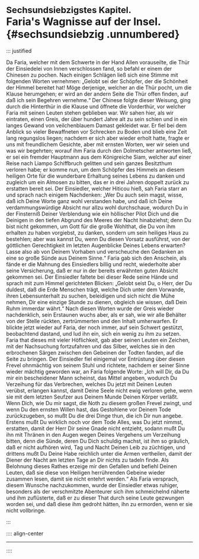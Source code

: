 # <small>Sechsundsiebzigstes Kapitel.</small><br />Faria's Wagnisse auf der Insel.{#sechsundsiebzig .unnumbered}

::: justified

Da Faria, welcher mit dem Schwerte in der Hand Allen vorauseilte, die Thür der
Einsiedelei von Innen verschlossen fand, so befahl er einem der Chinesen zu
pochen. Nach einigen Schlägen ließ sich eine Stimme mit folgenden Worten
vernehmen: „Gelobt sei der Schöpfer, der die Schönheit der Himmel bereitet hat!
Möge derjenige, welcher an die Thür pocht, um die Klause herumgehen; er wird an
der andern Seite die Thür offen finden, auf daß ich sein Begehren vernehme.“ Der
Chinese folgte dieser Weisung, ging durch die Hinterthür in die Klause und
öffnete die Vorderthür, vor welcher Faria mit seinen Leuten stehen geblieben
war. Wir sahen hier, als wir eintraten, einen Greis, der über hundert Jahre alt
zu sein schien und in ein langes Gewand von veilchenblauem Damast gekleidet war.
Er fiel bei dem Anblick so vieler Bewaffneten vor Schrecken zu Boden und blieb
eine Zeit lang regungslos liegen; nachdem er sich aber wieder erholt hatte,
fragte er uns mit freundlichem Gesichte, aber mit ernsten Worten, wer wir seien
und was wir begehrten; worauf ihm Faria durch den Dolmetscher antworten ließ, er
sei ein fremder Hauptmann aus dem Königreiche Siam, welcher auf einer Reise nach
Liampo Schiffbruch gelitten und sein ganzes Besitzthum verloren habe; er komme
nun, um dem Schöpfer des Himmels an diesem heiligen Orte für die wunderbare
Erhaltung seines Lebens zu danken und zugleich um ein Almosen zu bitten, das er
in drei Jahren doppelt zurück zu erstatten bereit sei. Der Einsiedler, welcher
Hiticou hieß, sah Faria starr an und sprach nach einigem Nachdenken: „Wer Du
auch sein magst, wisse, daß ich Deine Worte ganz wohl verstanden habe, und daß
ich Deine verdammungswürdige Absicht nur allzu wohl durchschaue, wodurch Du in
der Finsterniß Deiner Verblendung wie ein höllischer Pilot Dich und die Deinigen
in den tiefen Abgrund des Meeres der Nacht hinabziehst; denn Du bist nicht
gekommen, um Gott für die große Wohlthat, die Du von ihm erhalten zu haben
vorgiebst, zu danken, sondern um sein heiliges Haus zu bestehlen; aber was
kannst Du, wenn Du diesen Vorsatz ausführst, von der göttlichen Gerechtigkeit im
letzten Augenblicke Deines Lebens erwarten? Lasse also ab von Deinem Vorhaben
und verscheuche den Gedanken an eine so große Sünde aus Deinem Sinne.“ Faria gab
sich den Anschein, als fände er die Mahnung des Einsiedlers billig und recht,
wiederholte aber seine Versicherung, daß er nur in der bereits erwähnten guten
Absicht gekommen sei. Der Einsiedler faltete bei dieser Rede seine Hände und
sprach mit zum Himmel gerichteten Blicken: „Gelobt seist Du, o Herr, der Du
duldest, daß die Erde Menschen trägt, welche Dich unter dem Vorwande, ihren
Lebensunterhalt zu suchen, beleidigen und sich nicht die Mühe nehmen, Dir eine
einzige Stunde zu dienen, obgleich sie wissen, daß Dein Ruhm immerdar währt.“
Nach diesen Worten wurde der Greis wieder nachdenklich, sein Erstaunen wuchs
aber, als er sah, wie wir alle Behälter von der Stelle rückten, zertrümmerten
und den Inhalt umherwarfen. Er blickte jetzt wieder auf Faria, der noch immer,
auf sein Schwert gestützt, beobachtend dastand, und lud ihn ein, sich ein wenig
zu ihm zu setzen. Faria that dieses mit vieler Höflichkeit, gab aber seinen
Leuten ein Zeichen, mit der Nachsuchung fortzufahren und das Silber, welches sie
in den erbrochenen Särgen zwischen den Gebeinen der Todten fanden, auf die Seite
zu bringen. Der Einsiedler fiel einigemal vor Entrüstung über diesen Frevel
ohnmächtig von seinem Stuhl und richtete, nachdem er seiner Sinne wieder mächtig
geworden war, an Faria folgende Worte: „Ich will Dir, da Du mir ein bescheidener
Mann scheinst, das Mittel angeben, wodurch Du Verzeihung für das Verbrechen,
welches Du jetzt mit Deinen Leuten verübst, erlangen kannst, damit Deine Seele
nicht ewig verloren gehe, wenn sie mit dem letzten Seufzer aus Deinem Munde
Deinen Körper verläßt. Wenn Dich, wie Du mir sagst, die Noth zu diesem großen
Frevel zwingt, und wenn Du den ernsten Willen hast, das Gestohlene vor Deinem
Tode zurückzugeben, so mußt Du die drei Dinge thun, die ich Dir nun angebe.
Erstens mußt Du wirklich noch vor dem Tode Alles, was Du jetzt nimmst,
erstatten, damit der Herr Dir seine Gnade nicht entzieht, sodann mußt Du ihn mit
Thränen in den Augen wegen Deines Vergehens um Verzeihung bitten, denn die
Sünde, deren Du Dich schuldig machst, ist ihm so gräulich, daß er nicht aufhören
wird, Tag und Nacht Deinen Leib zu züchtigen, und drittens mußt Du Deine Habe
reichlich unter die Armen vertheilen, damit der Diener der Nacht am letzten Tage
an Dir nichts zu tadeln finde. Als Belohnung dieses Rathes erzeige mir den
Gefallen und befiehl Deinen Leuten, daß sie diese von Heiligen herrührenden
Gebeine wieder zusammen lesen, damit sie nicht entehrt werden.“ Als Faria
versprach, diesem Wunsche nachzukommen, wurde der Einsiedler etwas ruhiger,
besonders als der verschmitzte Abenteurer sich ihm schmeichelnd näherte und ihm
zuflüsterte, daß er zu dieser That durch seine Leute gezwungen worden sei, und
daß diese ihm gedroht hätten, ihn zu ermorden, wenn er sie nicht vollbringe. 

:::


:::: align-center
****
::::
